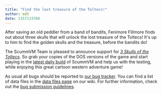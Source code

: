 ```yaml
---
title: "Find the lost treasure of the Toltecs!"
author: md5
date: 1357133760
---
```


After saving an old peddler from a band of bandits, Fenimore Fillmore finds out about three skulls that will unlock the lost treasure of the Toltecs! It's up to him to find the golden skulls and the treasure, before the bandits do!

The ScummVM Team is pleased to announce support for [*3 Skulls of the Toltecs*](http://www.mobygames.com/game/dos/3-skulls-of-the-toltecs). So grab your copies of the DOS versions of the game and start playing in the [latest daily build](/downloads/#daily) of ScummVM and help us with the testing, while enjoying this great cartoon western adventure game!

As usual all bugs should be reported to [our bug tracker](http://bugs.scummvm.org/). You can find a list of data files in the [data files page](http://wiki.scummvm.org/index.php/Datafiles#3_Skulls_of_the_Toltecs) on our wiki. For further information, check out the [bug submission guidelines](/faq/#question.report-bugs).
